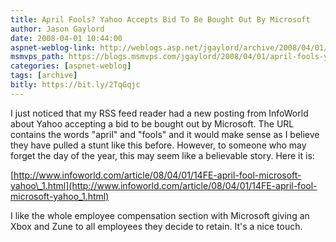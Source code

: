 ```yaml
---
title: April Fools? Yahoo Accepts Bid To Be Bought Out By Microsoft
author: Jason Gaylord
date: 2008-04-01 10:44:00
aspnet-weblog-link: http://weblogs.asp.net/jgaylord/archive/2008/04/01/april-fools-yahoo-accepts-bid-to-be-bought-out-by-microsoft.aspx
msmvps_path: https://blogs.msmvps.com/jgaylord/2008/04/01/april-fools-yahoo-accepts-bid-to-be-bought-out-by-microsoft/
categories: [aspnet-weblog]
tags: [archive]
bitly: https://bit.ly/2TqGqjc
---
```


I just noticed that my RSS feed reader had a new posting from InfoWorld about Yahoo accepting a bid to be bought out by Microsoft. The URL contains the words "april" and "fools" and it would make sense as I believe they have pulled a stunt like this before. However, to someone who may forget the day of the year, this may seem like a believable story. Here it is:

[http://www.infoworld.com/article/08/04/01/14FE-april-fool-microsoft-yahoo\_1.html](http://www.infoworld.com/article/08/04/01/14FE-april-fool-microsoft-yahoo_1.html)

I like the whole employee compensation section with Microsoft giving an Xbox and Zune to all employees they decide to retain. It's a nice touch.
